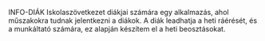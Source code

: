 INFO-DIÁK Iskolaszövetkezet diákjai számára egy alkalmazás, ahol műszakokra tudnak jelentkezni a diákok. A diák leadhatja a heti ráérését, és a munkáltató számára, ez alapján készítem el a heti beosztásokat.

